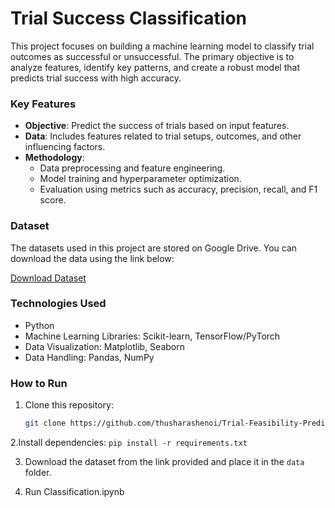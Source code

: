# Trial Success Classification

This project focuses on building a machine learning model to classify trial outcomes as successful or unsuccessful. The primary objective is to analyze features, identify key patterns, and create a robust model that predicts trial success with high accuracy. 

### **Key Features**
- **Objective**: Predict the success of trials based on input features.
- **Data**: Includes features related to trial setups, outcomes, and other influencing factors.
- **Methodology**:
  - Data preprocessing and feature engineering.
  - Model training and hyperparameter optimization.
  - Evaluation using metrics such as accuracy, precision, recall, and F1 score.

### **Dataset**
The datasets used in this project are stored on Google Drive. You can download the data using the link below:

[Download Dataset](https://drive.google.com/drive/folders/1F_Rfm7HkOo_jdHJ3aKH_UUhDZTgTUfFP?usp=sharing)

### **Technologies Used**
- Python
- Machine Learning Libraries: Scikit-learn, TensorFlow/PyTorch
- Data Visualization: Matplotlib, Seaborn
- Data Handling: Pandas, NumPy

### **How to Run**
1. Clone this repository:
   ```bash
   git clone https://github.com/thusharashenoi/Trial-Feasibility-Predictor.git

2.Install dependencies:  `pip install -r requirements.txt`

3. Download the dataset from the link provided and place it in the  `data` folder.
   
4. Run Classification.ipynb


